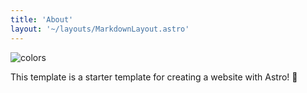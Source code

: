 ```yaml
---
title: 'About'
layout: '~/layouts/MarkdownLayout.astro'
---
```


![colors](/assets/colors-public.jpg)

This template is a starter template for creating a website with Astro! 🚀

